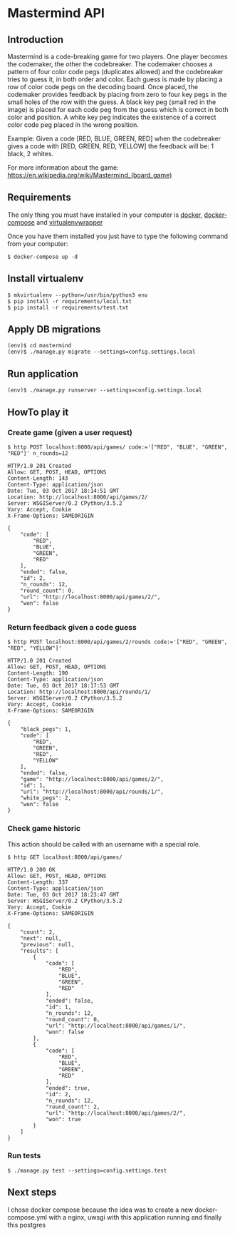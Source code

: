 Mastermind API
==============

## Introduction

Mastermind is a code-breaking game for two players. One player becomes the codemaker, the other the codebreaker. The codemaker chooses a pattern of four color code pegs (duplicates allowed) and the codebreaker tries to guess it, in both order and color.
Each guess is made by placing a row of color code pegs on the decoding board. Once placed, the codemaker provides feedback by placing from zero to four key pegs in the small holes of the row with the guess. A black key peg (small red in the image) is placed for each code peg from the guess which is correct in both color and position. A white key peg indicates the existence of a correct color code peg placed in the wrong position.

Example: Given a code [RED, BLUE, GREEN, RED] when the codebreaker gives a code with [RED, GREEN, RED, YELLOW] the feedback will be: 1 black, 2 whites.

For more information about the game: https://en.wikipedia.org/wiki/Mastermind_(board_game)

## Requirements

The only thing you must have installed in your computer is [docker](https://www.docker.com), [docker-compose](https://docs.docker.com/compose) and [virtualenvwrapper](https://virtualenvwrapper.readthedocs.io/en/latest/)

Once you have them installed you just have to type the following command from your computer:

```
$ docker-compose up -d
```

## Install virtualenv

```
$ mkvirtualenv --python=/usr/bin/python3 env
$ pip install -r requirements/local.txt
$ pip install -r requirements/test.txt
```

## Apply DB migrations

```
(env)$ cd mastermind
(env)$ ./manage.py migrate --settings=config.settings.local 
```

## Run application

```
(env)$ ./manage.py runserver --settings=config.settings.local 
```

## HowTo play it

### Create game (given a user request)

```
$ http POST localhost:8000/api/games/ code:='["RED", "BLUE", "GREEN", "RED"]' n_rounds=12

HTTP/1.0 201 Created
Allow: GET, POST, HEAD, OPTIONS
Content-Length: 143
Content-Type: application/json
Date: Tue, 03 Oct 2017 18:14:51 GMT
Location: http://localhost:8000/api/games/2/
Server: WSGIServer/0.2 CPython/3.5.2
Vary: Accept, Cookie
X-Frame-Options: SAMEORIGIN

{
    "code": [
        "RED", 
        "BLUE", 
        "GREEN", 
        "RED"
    ], 
    "ended": false, 
    "id": 2, 
    "n_rounds": 12, 
    "round_count": 0, 
    "url": "http://localhost:8000/api/games/2/", 
    "won": false
}
```

### Return feedback given a code guess

```
$ http POST localhost:8000/api/games/2/rounds code:='["RED", "GREEN", "RED", "YELLOW"]'

HTTP/1.0 201 Created
Allow: GET, POST, HEAD, OPTIONS
Content-Length: 190
Content-Type: application/json
Date: Tue, 03 Oct 2017 18:17:53 GMT
Location: http://localhost:8000/api/rounds/1/
Server: WSGIServer/0.2 CPython/3.5.2
Vary: Accept, Cookie
X-Frame-Options: SAMEORIGIN

{
    "black_pegs": 1, 
    "code": [
        "RED", 
        "GREEN", 
        "RED", 
        "YELLOW"
    ], 
    "ended": false, 
    "game": "http://localhost:8000/api/games/2/", 
    "id": 1, 
    "url": "http://localhost:8000/api/rounds/1/", 
    "white_pegs": 2, 
    "won": false
}
```

### Check game historic
This action should be called with an username with a special role.

```
$ http GET localhost:8000/api/games/

HTTP/1.0 200 OK
Allow: GET, POST, HEAD, OPTIONS
Content-Length: 337
Content-Type: application/json
Date: Tue, 03 Oct 2017 18:23:47 GMT
Server: WSGIServer/0.2 CPython/3.5.2
Vary: Accept, Cookie
X-Frame-Options: SAMEORIGIN

{
    "count": 2, 
    "next": null, 
    "previous": null, 
    "results": [
        {
            "code": [
                "RED", 
                "BLUE", 
                "GREEN", 
                "RED"
            ], 
            "ended": false, 
            "id": 1, 
            "n_rounds": 12, 
            "round_count": 0, 
            "url": "http://localhost:8000/api/games/1/", 
            "won": false
        }, 
        {
            "code": [
                "RED", 
                "BLUE", 
                "GREEN", 
                "RED"
            ], 
            "ended": true, 
            "id": 2, 
            "n_rounds": 12, 
            "round_count": 2, 
            "url": "http://localhost:8000/api/games/2/", 
            "won": true
        }
    ]
}

```

### Run tests
```
$ ./manage.py test --settings=config.settings.test
```

## Next steps
I chose docker compose because the idea was to create a new docker-compose.yml with a nginx, uwsgi with this application running and finally this postgres  
